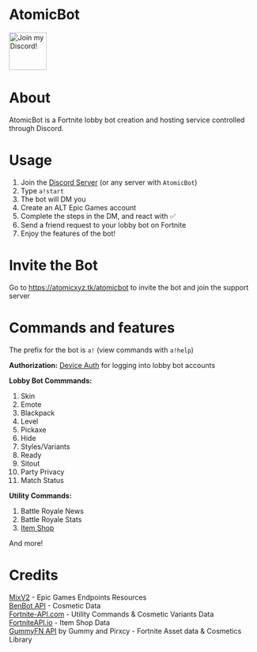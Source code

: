 <div align="left">

# AtomicBot

<a target="_blank" href="https://atomicxyz.tk/discord" title="Join our Discord!">
<img draggable="false" src="https://discordapp.com/api/guilds/715562369899823200/widget.png?style=banner2" height="76px" draggable="false" alt="Join my Discord!">
</a>
</div>

# About
AtomicBot is a Fortnite lobby bot creation and hosting service controlled through Discord.

# Usage
1. Join the [Discord Server](https://atomicxyz.tk/discord) (or any server with `AtomicBot`)
2. Type `a!start`
3. The bot will DM you
4. Create an ALT Epic Games account
5. Complete the steps in the DM, and react with ✅
6. Send a friend request to your lobby bot on Fortnite
7. Enjoy the features of the bot!

# Invite the Bot
Go to https://atomicxyz.tk/atomicbot to invite the bot and join the support server

# Commands and features

The prefix for the bot is `a!` (view commands with `a!help`)<br>

**Authorization:** [Device Auth](https://github.com/MixV2/EpicResearch/blob/master/docs/auth/grant_types/device_auth.md) for logging into lobby bot accounts<br>

**Lobby Bot Commmands:**
1. Skin
2. Emote
3. Blackpack
4. Level
5. Pickaxe
6. Hide
7. Styles/Variants
8. Ready
9. Sitout
10. Party Privacy
11. Match Status

**Utility Commands:**
1. Battle Royale News
2. Battle Royale Stats
3. [Item Shop](https://github.com/AtomicXYZ/py-Fortnite-Shop)

And more!

# Credits
[MixV2](https://github.com/MixV2) - Epic Games Endpoints Resources<br>
[BenBot API](https://benbotfn.tk/) - Cosmetic Data<br>
[Fortnite-API.com](https://fortnite-api.com/) - Utility Commands & Cosmetic Variants Data<br>
[FortniteAPI.io](https://fortniteapi.io/) - Item Shop Data<br>
[GummyFN API](https://api.gummyfn.com/api) by Gummy and Pirxcy - Fortnite Asset data & Cosmetics Library<br>
